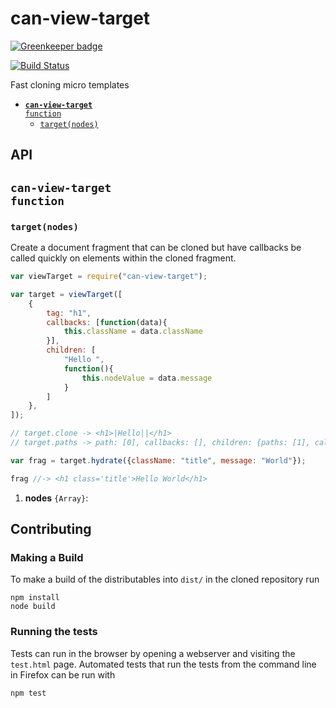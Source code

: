 # can-view-target

[![Greenkeeper badge](https://badges.greenkeeper.io/canjs/can-view-target.svg)](https://greenkeeper.io/)

[![Build Status](https://travis-ci.org/canjs/can-view-target.png?branch=master)](https://travis-ci.org/canjs/can-view-target)

Fast cloning micro templates


- <code>[__can-view-target__ function](#can-view-target-function)</code>
  - <code>[target(nodes)](#targetnodes)</code>

## API


## <code>__can-view-target__ function</code>



### <code>target(nodes)</code>


Create a document fragment that can be cloned but have callbacks be
called quickly on elements within the cloned fragment.

```js
var viewTarget = require("can-view-target");

var target = viewTarget([
	{
		tag: "h1",
		callbacks: [function(data){
			this.className = data.className
		}],
		children: [
			"Hello ",
			function(){
				this.nodeValue = data.message
			}
		]
	},
]);

// target.clone -> <h1>|Hello||</h1>
// target.paths -> path: [0], callbacks: [], children: {paths: [1], callbacks:[function(){}]}

var frag = target.hydrate({className: "title", message: "World"});

frag //-> <h1 class='title'>Hello World</h1>
```


1. __nodes__ <code>{Array}</code>:
  
  
## Contributing

### Making a Build

To make a build of the distributables into `dist/` in the cloned repository run

```
npm install
node build
```

### Running the tests

Tests can run in the browser by opening a webserver and visiting the `test.html` page.
Automated tests that run the tests from the command line in Firefox can be run with

```
npm test
```
